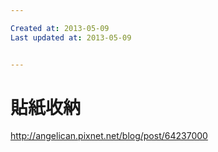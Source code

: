 ```yaml
---

Created at: 2013-05-09
Last updated at: 2013-05-09


---
```


# 貼紙收納


http://angelican.pixnet.net/blog/post/64237000

